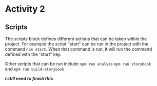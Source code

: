 # Activity 2

## Scripts

The scripts block defines different actions that can be taken within the project. For example the script "start" can be run in the project with the command `npm start`. When that command is run, it will run the command defined with the "start" key.

Other scripts that can be run include `npm run analyze` `npm run storybook` and `npm run build-storybook` 

***I still need to finish this***
